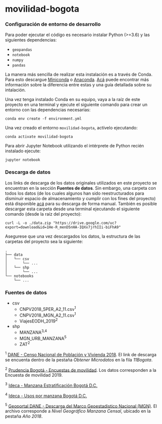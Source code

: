 # movilidad-bogota


### Configuración de entorno de desarrollo
Para poder ejecutar el código es necesario instalar Python (>=3.6) y las siguientes dependencias:
* `geopandas`
* `notebook`
* `numpy`
* `pandas`

La manera más sencilla de realizar esta instalación es a través de Conda. Para esto descargue [Miniconda][1] o [Anaconda][2]. [Acá][3] puede encontrar más información sobre la diferencia entre estas y una guía detallada sobre su intalación.

Una vez tenga instalado Conda en su equipo, vaya a la raíz de este proyecto en una terminal y ejecute el siguiente comando para crear un entorno con las dependencias necesarias:

```
conda env create -f environment.yml
```

Una vez creado el entorno `movilidad-bogota`, actívelo ejecutando:

```
conda activate movilidad-bogota
```

Para abrir Jupyter Notebook utilizando el intérprete de Python recién instalado ejecute:

```
jupyter notebook
```

### Descarga de datos
Los links de descarga de los datos originales utilizados en este proyecto se encuentran en la sección **Fuentes de datos**. Sin embargo, una carpeta con todos los datos (de los cuales algunos han sido reestructurados para disminuir espacio de almacenamiento y cumplir con los fines del proyecto) está disponible [acá][4] para su descarga de forma manual. También es posible descargar esta carpeta desde una terminal ejecutando el siguiente comando (desde la raíz del proyecto):

```
curl -L -o ./data.zip "https://drive.google.com/uc?export=download&id=1He-R_menD5nHA-IQXx7jrhIIi-biFhA9"
```

Asegurese que una vez descargados los datos, la estructura de las carpetas del proyecto sea la siguiente:

```
.
├── data
│   └── csv
│       └── ...
│   └── shp
│       └── ...
└── notebooks
    └── ...
```

### Fuentes de datos
* csv
    - CNPV2018_5PER_A2_11.csv<sup>1</sup>
    - CNPV2018_MGN_A2_11.csv<sup>1</sup>
    - ViajesEODH_2019<sup>2</sup>
* shp
    - MANZANA<sup>3,4</sup>
    - MGN_URB_MANZANA<sup>5</sup>
    - ZAT<sup>2</sup>

<sup>1</sup> [DANE - Censo Nacional de Población y Vivienda 2018][5]. El link de descarga se encuenta dentro de la pestaña *Obtener Microdatos* en la fila *11Bogota*. 

<sup>2</sup> [Prudencia Bogotá - Encuestas de movilidad][6]. Los datos corresponden a la Encuesta de movilidad 2019.

<sup>3</sup> [Ideca - Manzana Estratificación Bogotá D.C.][7]

<sup>4</sup> [Ideca - Usos por manzana Bogotá D.C.][8]

<sup>5</sup> [Geoportal DANE - Descarga del Marco Geoestadistico Nacional (MGN)][9]. El archivo corresponde a *Nivel Geográfico Manzana Censal*, ubicado en la pestaña *Año 2018*.




[1]: https://docs.conda.io/en/latest/miniconda.html
[2]: https://www.anaconda.com/products/individual
[3]: https://docs.conda.io/projects/conda/en/latest/user-guide/install/download.html
[4]: https://drive.google.com/open?id=1QLCakladzBUmSZAg6qA5UQ9u8e0pjRiz
[5]: http://microdatos.dane.gov.co/index.php/catalog/643/get_microdata
[6]: https://www.simur.gov.co/portal-simur/datos-del-sector/encuestas-de-movilidad/
[7]: https://www.ideca.gov.co/recursos/mapas/manzana-estratificacion-bogota-dc
[8]: https://www.ideca.gov.co/recursos/mapas/usos-por-manzana-bogota-dc
[9]: https://geoportal.dane.gov.co/servicios/descarga-y-metadatos/descarga-mgn-marco-geoestadistico-nacional/
